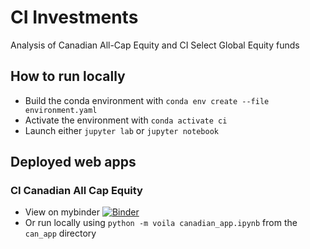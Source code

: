 # CI Investments
Analysis of Canadian All-Cap Equity and CI Select Global Equity funds

## How to run locally
- Build the conda environment with `conda env create --file environment.yaml`
- Activate the environment with `conda activate ci`
- Launch either `jupyter lab` or `jupyter notebook`

## Deployed web apps
### CI Canadian All Cap Equity
- View on mybinder [![Binder](https://mybinder.org/badge_logo.svg)](https://mybinder.org/v2/gh/KatrinaJames/ci/HEAD?urlpath=voila%2Frender%2Fcan_app%2Fcanadian_app.ipynb)
- Or run locally using `python -m voila canadian_app.ipynb` from the `can_app` directory